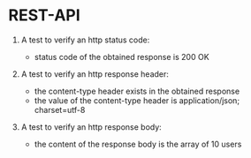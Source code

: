 # REST-API

1. A test to verify an http status code: 
    
    - status code of the obtained response is 200 OK
  
2. A test to verify an http response header: 


    - the content-type header exists in the obtained response
    - the value of the content-type header is application/json; charset=utf-8

3. A test to verify an http response body: 
    
    - the content of the response body is the array of 10 users
